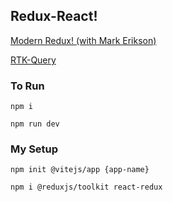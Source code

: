 ## Redux-React!

[Modern Redux! (with Mark Erikson)](https://www.youtube.com/watch?v=9zySeP5vH9c)

[RTK-Query](https://redux-toolkit.js.org/rtk-query/overview)

### To Run

`npm i`

`npm run dev`

### My Setup

`npm init @vitejs/app {app-name}`

`npm i @reduxjs/toolkit react-redux`

